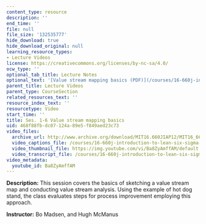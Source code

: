 ```yaml
---
content_type: resource
description: ''
end_time: ''
file: null
file_size: '132535777'
hide_download: true
hide_download_original: null
learning_resource_types:
- Lecture Videos
license: https://creativecommons.org/licenses/by-nc-sa/4.0/
ocw_type: ''
optional_tab_title: Lecture Notes
optional_text: '[Value stream mapping basics (PDF)](/courses/16-660j-introduction-to-lean-six-sigma-methods-january-iap-2012/resources/mit16_660jiap12_1-6)'
parent_title: Lecture Videos
parent_type: CourseSection
related_resources_text: ''
resource_index_text: ''
resourcetype: Video
start_time: ''
title: Ses. 1-6 Value stream mapping basics
uid: 468f88fb-dc07-124a-89e5-f849aed23c73
video_files:
  archive_url: http://www.archive.org/download/MIT16.660JIAP12/MIT16_660JIAP12_ses1-6_300k.mp4
  video_captions_file: /courses/16-660j-introduction-to-lean-six-sigma-methods-january-iap-2012/6dda894726f4522489c85d90e5ff6ced_Ba8ZyAmffAM.vtt
  video_thumbnail_file: https://img.youtube.com/vi/Ba8ZyAmffAM/default.jpg
  video_transcript_file: /courses/16-660j-introduction-to-lean-six-sigma-methods-january-iap-2012/fc7d9eb5df9c5fcc98d0dbccfb0ce4e7_Ba8ZyAmffAM.pdf
video_metadata:
  youtube_id: Ba8ZyAmffAM
---
```


**Description:** This session covers the basics of sketching a value stream map and conducting value stream analysis. Using the example of hot dog stand, the class evaluates steps for process improvement employing this approach.

**Instructor:** Bo Madsen, and Hugh McManus

